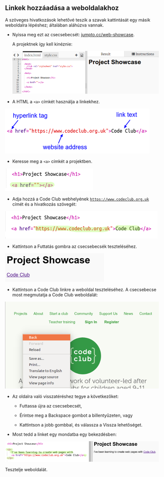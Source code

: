 ## Linkek hozzáadása a weboldalakhoz

A szöveges hivatkozások lehetővé teszik a szavak kattintását egy másik weboldalra lépéshez; általában aláhúzva vannak.

+ Nyissa meg ezt az csecsebecsét: [jumpto.cc/web-showcase](http://jumpto.cc/web-showcase).
    
    A projektnek így kell kinéznie:
    
    ![screenshot](images/showcase-starter.png)

+ A HTML a `<a>` címkét használja a linkekhez.

![screenshot](images/showcase-link.png)

+ Keresse meg a `<a>` címkét a projektben. 

![screenshot](images/showcase-a-template.png)

+ Adja hozzá a Code Club webhelyének [`https://www.codeclub.org.uk`](https://www.codeclub.org.uk) címét és a hivatkozás szövegét:

![screenshot](images/showcase-code-club.png)

+ Kattintson a Futtatás gombra az csecsebecsék teszteléséhez.

![képernyőkép](images/showcase-cc-output.png)

+ Kattintson a Code Club linkre a weboldal teszteléséhez. A csecsebecse most megmutatja a Code Club weboldalát: 

![screenshot](images/showcase-cc-website.png)

+ Az oldalra való visszatéréshez tegye a következőket:
    
    + Futtassa újra az csecsebecsét,
    
    + Érintse meg a Backspace gombot a billentyűzeten, vagy
    
    + Kattintson a jobb gombbal, és válassza a Vissza lehetőséget.

+ Most tedd a linket egy mondatba egy bekezdésben:

![screenshot](images/showcase-paragraph.png)

Tesztelje weboldalát.